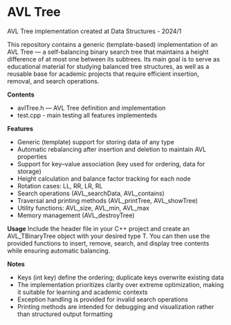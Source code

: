 # AVL Tree
AVL Tree implementation created at Data Structures - 2024/1

This repository contains a generic (template-based) implementation of an AVL Tree — a self-balancing binary search tree that maintains a height difference of at most one between its subtrees.
Its main goal is to serve as educational material for studying balanced tree structures, as well as a reusable base for academic projects that require efficient insertion, removal, and search operations.

**Contents**
- avlTree.h — AVL Tree definition and implementation
- test.cpp - main testing all features implementeds

**Features**
- Generic (template) support for storing data of any type
- Automatic rebalancing after insertion and deletion to maintain AVL properties
- Support for key–value association (key used for ordering, data for storage)
- Height calculation and balance factor tracking for each node
- Rotation cases: LL, RR, LR, RL
- Search operations (AVL_searchData, AVL_contains)
- Traversal and printing methods (AVL_printTree, AVL_showTree)
- Utility functions: AVL_size, AVL_min, AVL_max
- Memory management (AVL_destroyTree)

**Usage**
Include the header file in your C++ project and create an AVL_TBinaryTree<T> object with your desired type T.
You can then use the provided functions to insert, remove, search, and display tree contents while ensuring automatic balancing.

**Notes**
- Keys (int key) define the ordering; duplicate keys overwrite existing data
- The implementation prioritizes clarity over extreme optimization, making it suitable for learning and academic contexts
- Exception handling is provided for invalid search operations
- Printing methods are intended for debugging and visualization rather than structured output formatting
